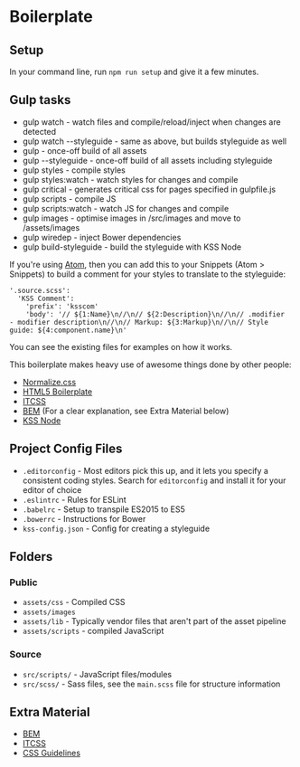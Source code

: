 # Boilerplate

## Setup
In your command line, run `npm run setup` and give it a few minutes.

## Gulp tasks

* gulp watch - watch files and compile/reload/inject when changes are detected
* gulp watch --styleguide - same as above, but builds styleguide as well
* gulp - once-off build of all assets
* gulp --styleguide - once-off build of all assets including styleguide
* gulp styles - compile styles
* gulp styles:watch - watch styles for changes and compile
* gulp critical - generates critical css for pages specified in gulpfile.js
* gulp scripts - compile JS
* gulp scripts:watch - watch JS for changes and compile
* gulp images - optimise images in /src/images and move to /assets/images
* gulp wiredep - inject Bower dependencies
* gulp build-styleguide - build the styleguide with KSS Node


If you're using [Atom](https://atom.io), then you can add this to your Snippets (Atom > Snippets) to build a comment for your styles to translate to the styleguide:

```
'.source.scss':
  'KSS Comment':
    'prefix': 'ksscom'
    'body': '// ${1:Name}\n//\n// ${2:Description}\n//\n// .modifier   - modifier description\n//\n// Markup: ${3:Markup}\n//\n// Style guide: ${4:component.name}\n'
```

You can see the existing files for examples on how it works.

This boilerplate makes heavy use of awesome things done by other people:

* [Normalize.css](http://necolas.github.io/normalize.css/)
* [HTML5 Boilerplate](https://github.com/h5bp)
* [ITCSS](https://www.youtube.com/watch?v=1OKZOV-iLj4)
* [BEM](http://bem.info/) (For a clear explanation, see Extra Material below)
* [KSS Node](https://github.com/kss-node/kss-node)

## Project Config Files

* `.editorconfig` - Most editors pick this up, and it lets you specify a consistent coding styles. Search for `editorconfig` and install it for your editor of choice
* `.eslintrc` - Rules for ESLint
* `.babelrc` - Setup to transpile ES2015 to ES5
* `.bowerrc` - Instructions for Bower
* `kss-config.json` - Config for creating a styleguide

## Folders

### Public
* `assets/css` - Compiled CSS
* `assets/images`
* `assets/lib` - Typically vendor files that aren't part of the asset pipeline
* `assets/scripts` - compiled JavaScript

### Source
* `src/scripts/` - JavaScript files/modules
* `src/scss/` - Sass files, see the `main.scss` file for structure information

## Extra Material

* [BEM](http://csswizardry.com/2013/01/mindbemding-getting-your-head-round-bem-syntax/)
* [ITCSS](https://www.youtube.com/watch?v=1OKZOV-iLj4)
* [CSS Guidelines](http://cssguidelin.es/)
